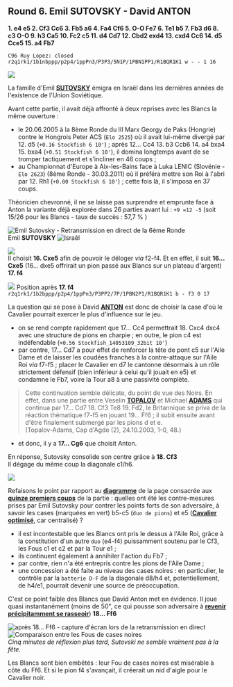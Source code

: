 ## Round 6. Emil SUTOVSKY - David ANTON

**1. e4 e5 2. Cf3 Cc6 3. Fb5 a6 4. Fa4 Cf6 5. O-O Fe7 6. Te1 b5 7. Fb3 d6 8. c3 O-O 9. h3 Ca5 10. Fc2 c5 11. d4 Cd7 12. Cbd2 exd4 13. cxd4 Cc6 14. d5 Cce5 15. a4 Fb7**

`C96 Ruy Lopez: closed`  
`r2q1rk1/1b1nbppp/p2p4/1ppPn3/P3P3/5N1P/1PBN1PP1/R1BQR1K1 w - - 1 16`

![](Diag_00.png)

La famille d'Emil [**SUTOVSKY**][1] émigra en Israël dans les dernières années de l'existence de l'Union Soviétique.

Avant cette partie, il avait déjà affronté à deux reprises avec les Blancs la même ouverture :

* le 20.06.2005 à la 8ème Ronde du III Marx Georgy de Paks (Hongrie) contre le Hongrois Peter ACS (`Elo 2525`) où il avait lui-même divergé par 12. d5 (`+0.16 Stockfish 6 10'`) ; après 12... Cc4 13. b3 Ccb6 14. a4 bxa4 15. bxa4 (`+0.51 Stockfish 6 10'`), il domina longtemps avant de se tromper tactiquement et s'incliner en 46 coups ;  
* au Championnat d'Europe à Aix-les-Bains face à Luka LENIC (Slovénie - `Elo 2623`) (8ème Ronde - 30.03.2011) où il préféra mettre son Roi à l'abri par 12. Rh1 (`+0.00 Stockfish 6 10'`) ; cette fois là, il s'imposa en 37 coups.

Théoricien chevronné, il ne se laisse pas surprendre et emprunte face à Anton la variante déjà explorée dans 26 parties avant lui : `+9 =12 -5` (soit 15/26 pour les Blancs - taux de succès : 57,7 % )

![](Sutovsky.png "Emil Sutovsky - Retransmission en direct de la 6&egrave;me Ronde")  
Emil **SUTOVSKY** ![](ISR.png "Isra&ecirc;l")

![](17-Nxe5.png)  
Il choisit **16. Cxe5** afin de pouvoir le déloger *via* f2-f4. Et en effet, il suit **16... Cxe5** (16... dxe5 offrirait un pion passé aux Blancs sur un plateau d'argent) **17. f4**

![](Diag_02.png) Position après **17. f4**  
`r2q1rk1/1b2bppp/p2p4/1ppPn3/P3PP2/7P/1PBN2P1/R1BQR1K1 b - f3 0 17`

La question qui se pose à David [**ANTON**][2] est donc de choisir la case d'où le Cavalier pourrait exercer le plus d'influence sur le jeu.

* on se rend compte rapidement que 17... Cc4 permettrait 18. Cxc4 dxc4 avec une structure de pions en charpie ; en outre, le pion c4 est indéfendable (`+0.56 Stockfish_14053109_32bit 10'`)  
* par contre, 17... Cd7 a pour effet de renforcer la tête de pont c5 sur l'Aile Dame et de laisser les coudées franches à la contre-attaque sur l'Aile Roi *via* f7-f5 ; placer le Cavalier en d7 le cantonne désormais à un rôle strictement défensif (bien inférieur à celui qu'il jouait en e5) et condamne le Fb7, voire la Tour a8 à une passivité complète.

> Cette continuation semble délicate, du point de vue des Noirs. En effet, dans une partie entre Veselin [**TOPALOV**][3] et Michael [**ADAMS**][4] qui continua par 17... Cd7 18. Cf3 Te8 19. Fd2, le Britannique se priva de la réaction thématique f7-f5 en jouant 19... Ff6 ; il subit ensuite avant d'être finalement submergé par les pions d et e.  
> (Topalov-Adams, Cap d'Agde (2), 24.10.2003, 1-0, 48.)

* et donc, il y a **17... Cg6** que choisit Anton.

En réponse, Sutovsky consolide son centre grâce à **18. Cf3**  
Il dégage du même coup la diagonale c1/h6.

![](Diag_03.png)

Refaisons le point par rapport au [**diagramme**][5] de la page consacrée aux [**quinze premiers coups**][6] de la partie : quelles ont été les contre-mesures prises par Emil Sutovsky pour contrer les points forts de son adversaire, à savoir les cases (marquées en vert) b5-c5 (`duo de pions`) et e5 ([**Cavalier optimisé**][7], car centralisé) ?

* il est incontestable que les Blancs ont pris le dessus à l'Aile Roi, grâce à la constitution d'un autre `duo` (e4-f4) puissamment soutenu par le Cf3, les Fous c1 et c2 et par la Tour e1 ;  
* ils continuent également à annihiler l'action du Fb7 ;  
* par contre, rien n'a été entrepris contre les pions de l'Aile Dame ;  
* une concession a été faite au niveau des cases noires : en particulier, le contrôle par la `batterie D-F` de la diagonale d8/h4 et, potentiellement, de h4/e1, pourrait devenir une source de préoccupation.

C'est ce point faible des Blancs que David Anton met en évidence. Il joue quasi instantanément (moins de 50", ce qui pousse son adversaire à [**revenir précipitamment se rasseoir**](18---Bf6.mp4)) **18... Ff6**

![](Reaction.png "apr&egrave;s 18... Ff6 - capture d'&eacute;cran lors de la retransmission en direct") ![](Diag_03a.png "Comparaison entre les Fous de cases noires")  
*Cinq minutes de réflexion plus tard, Sutovski ne semble vraiment pas à la fête.*

Les Blancs sont bien embêtés : leur Fou de cases noires est misérable à côté du Ff6. Et si le pion f4 s'avançait, il créerait un nid d'aigle pour le Cavalier noir.


[1]: https://en.wikipedia.org/wiki/Emil_Sutovsky
[2]: https://fr.wikipedia.org/wiki/David_Ant%C3%B3n_Guijarro
[3]: https://en.wikipedia.org/wiki/Veselin_Topalov
[4]: https://en.wikipedia.org/wiki/Michael_Adams_(chess_player)
[5]: https://bobjr-1.github.io/ChessAdventures/Gibraltar_2017/Diag_01c.png
[6]: https://bobjr-1.github.io/ChessAdventures/Gibraltar_2017/Anton.html
[7]: https://sites.google.com/site/rdchessfra/lesson_04/lesson_04_02


